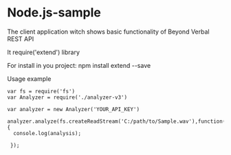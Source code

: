 # Node.js-sample
The client application witch shows basic functionality of Beyond Verbal REST API

It require('extend')   library

For install in you project:  npm install extend --save


Usage example
```node
var fs = require('fs')
var Analyzer = require('./analyzer-v3')

var analyzer = new Analyzer('YOUR_API_KEY')

analyzer.analyze(fs.createReadStream('C:/path/to/Sample.wav'),function(err,analysis){
  console.log(analysis);
   
 });
```
